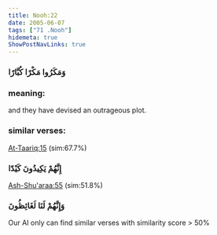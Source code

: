 ```yaml
---
title: Nooh:22
date: 2005-06-07
tags: ["71 .Nooh"]
hidemeta: true 
ShowPostNavLinks: true 
---
```

### وَمَكَرُوا مَكْرًا كُبَّارًا
### meaning: 
and they have devised an outrageous plot.
### similar verses: 

[At-Taariq:15](/86/15) (sim:67.7%)

### إِنَّهُمْ يَكِيدُونَ كَيْدًا

[Ash-Shu'araa:55](/26/55) (sim:51.8%)

### وَإِنَّهُمْ لَنَا لَغَائِظُونَ

Our AI only can find similar verses with similarity score > 50% 


